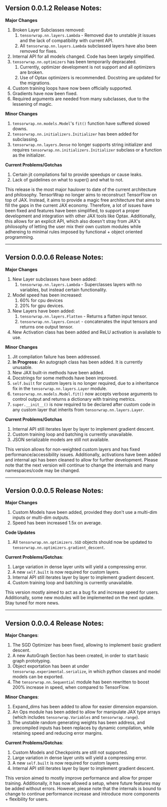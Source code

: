 ## Version 0.0.1.2 Release Notes:

**Major Changes**
1. Broken Layer Subclasses removed:
    1. ``tensorwrap.nn.layers.Lambda`` - Removed due to unstable jit issues and the lack of compatibility with current API.
    2. All ``tensorwrap.nn.layers.Lambda`` subclassed layers have also been removed for fixes.
2. Internal API for all models changed. Code has been largely simplified.
3. ``tensorwrap.nn.optimizers`` has been temporarily depracated.
    1. Currently, optimizer development is not support and all optimizers are broken.
    2. Use of Optax optimizers is recommended. Docstring are updated for the migrations.
4. Custom training loops have now been officially supported.
5. Gradients have now been fixed.
6. Required arguments are needed from many subclasses, due to the lessening of magic.

**Minor Changes**
1. ``tensorwrap.nn.models.Model``'s ``fit()`` function have suffered slowed downs.
2. ``tensorwrap.nn.initializers.Initializer`` has been added for subclassing.
3. ``tensorwrap.nn.layers.Dense`` no longer supports string initializer and requires ``tensorwrap.nn.initializers.Initializer`` subclass or a function as the initializer.

**Current Problems/Gotchas**
1. Certain jit compilations fail to provide speedups or cause leaks.
2. Lack of guidelines on what to super() and what to not.

This release is the most major haulover to date of the current architecture and philosophy. TensorWrap no longer aims to reconstruct TensorFlow on top of JAX. Instead, it aims to provide a magic free architecture that aims to fill the gaps 
in the current JAX economy. Therefore, a lot of issues have been fixed and features have been simplified, to support a proper development and integration with other JAX tools like Optax. Additionally, this allows for an explicit API, which also doesn't stray
from JAX's philosophy of letting the user mix their own custom modules while adhereing to minimal rules imposed by functional + object oriented programming.

<hr>

## Version 0.0.0.6 Release Notes:

**Major Changes**
1. New Layer subclasses have been added: 
    1. ``tensorwrap.nn.layers.Lambda`` - Superclasses layers with no variables, but instead certain functionality.
2. Model speed has been increased:
    1. 60% for cpu devices
    2. 20% for gpu devices.
3. New Layers have been added:
    1. ``tensorwrap.nn.layers.Flatten`` - Returns a flatten input tensor.
    2. ``tensorwrap.nn.layers.Concat`` - concatenates the input tensors and returns one output tensor.
4. New Activation class has been added and ReLU activation is available to use.

**Minor Changes**
1. Jit compilation failure has been addressed.
2. __In Progress:__ An autograph class has been added. It is currently unusable.
3. New JAX built-in methods have been added.
4. Docstrings for some methods have been improved.
5. ``self.built`` for custom layers is no longer required, due to a inheritance fix in the ``tensorwrap.nn.layers.Layer`` module.
6. ``tensorwrap.nn.models.Model.fit()`` now accepts verbose arguments to control output and returns a dictionary with training metrics.
7. ``super.__init__()`` is now required to be declared after custom code in any custom layer that inherits from ``tensorwrap.nn.layers.Layer``.

**Current Problems/Gotchas**
1. Internal API still iterates layer by layer to implement gradient descent.
2. Custom training loop and batching is currently unavailable.
3. JSON serializable models are still not available.

This version allows for non-weighted custom layers and has fixed performance/accessibility issues. Additionally, activations have been added and internal api has been cleaned to allow for further development. Please note that the next 
version will continue to change the internals and many namespaces/code may be changed.

<hr>

## Version 0.0.0.5 Release Notes:

**Major Changes**
1. Custom Models have been added, provided they don't use a multi-dim inputs or multi-dim outputs.
2. Speed has been increased 1.5x on average.

**Code Updates**
1. All ``tensorwrap.nn.optimizers.SGD`` objects should now be updated to ``tensorwrap.nn.optimizers.gradient_descent``.

**Current Problems/Gotchas**:
1. Large variation in dense layer units will yield a compressing error.
2. A new ``self.built`` is now required for custom layers.
3. Internal API still iterates layer by layer to implement gradient descent.
4. Custom training loop and batching is currently unavailable.

This version mostly aimed to act as a bug fix and increase speed for users. Additionally, some new modules will be implemented on the next update. Stay tuned for more news.

<hr>

## Version 0.0.0.4 Release Notes:

**Major Changes**:
1. The SGD Optimizer has been fixed, allowing to implement basic gradient descent.
2. A new AutoGraph Section has been created, in order to start basic graph prototyping.
3. Object exportation has been at under ``tensorwrap.experimental.serialize``, in which python classes and model models can be exported.
4. The ``tensorwrap.nn.Sequential`` module has been rewritten to boost 200% increase in speed, when compared to TensorFlow.

**Minor Changes**:
1. Expand_dims has been added to allow for easier dimension expansion.
2. An Ops module has been added to allow for manipulate JAX type arrays (which includes ``tensorwrap.Variables`` and ``tensorwrap.range``).
3. The unstable random generating weights has been address, and precompiled inputs has been replaces by dynamic compilation, while retaining speed and reducing error margins.

**Current Problems/Gotchas**:
1. Custom Models and Checkpoints are still not supported.
2. Large variation in dense layer units will yield a compressing error.
3. A new ``self.built`` is now required for custom layers.
4. Internal API still iterates layer by layer to implement gradient descent.

This version aimed to mostly improve performance and allow for proper training. Additionally, it has now allowed a setup, where future features may be added without errors. However, please note that the internals is bound to change to continue performance increase and introduce more components + flexibility for users.

